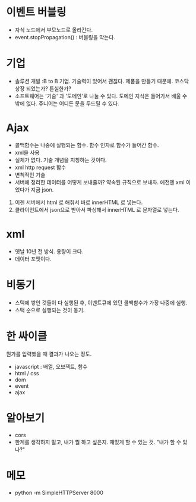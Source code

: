 # 이벤트 버블링
- 자식 노드에서 부모노드로 올라간다.
- event.stopPropagation() : 버블링을 막는다.

# 기업
- 솔루션 개발 :B to B 기업. 기술력이 있어서 괜찮다. 제품을 만들기 때문에. 코스닥 상장 되었는가? 튼실한가?
- 소프트웨어는 '기술' 과 '도메인'로 나눌 수 있다. 도메인 지식은 들어가서 배울 수 밖에 없다. 쥬니어는 어디든 문을 두드릴 수 있다.

# Ajax
- 콜백함수는 나중에 실행되는 함수. 함수 인자로 함수가 들어간 함수.
- xml을 사용
- 실체가 없다. 기술 개념을 지칭하는 것이다.
- xml http request 함수
- 변칙적인 기술
- 서버에 정리한 데이터를 어떻게 보내줄까? 약속된 규칙으로 보내자. 에전엔 xml 이었다가 지금 json.
1. 이젠 서버에서 html 로 해줘서 바로 innerHTML 로 넣는다.
2. 클라이언트에서 json으로 받아서 파싱해서 innerHTML 로 문자열로 넣는다.

# xml
- 옛날 10년 전 방식. 용량이 크다.
- 데이터 포맷이다.

# 비동기
- 스택에 쌓인 것들이 다 실행된 후, 이벤트큐에 있던 콜백함수가 가장 나중에 실행.
- 스택 순으로 실행되는 것이 동기.

# 한 싸이클
뭔가를 입력했을 때 결과가 나오는 정도.
- javascript : 배열, 오브젝트, 함수
- html / css
- dom
- event
- ajax

# 알아보기
- cors
- 한계를 생각하지 말고, 내가 뭘 하고 싶은지. 재밌게 할 수 있는 것. "내가 할 수 있나?"

# 메모
- python -m SimpleHTTPServer 8000

